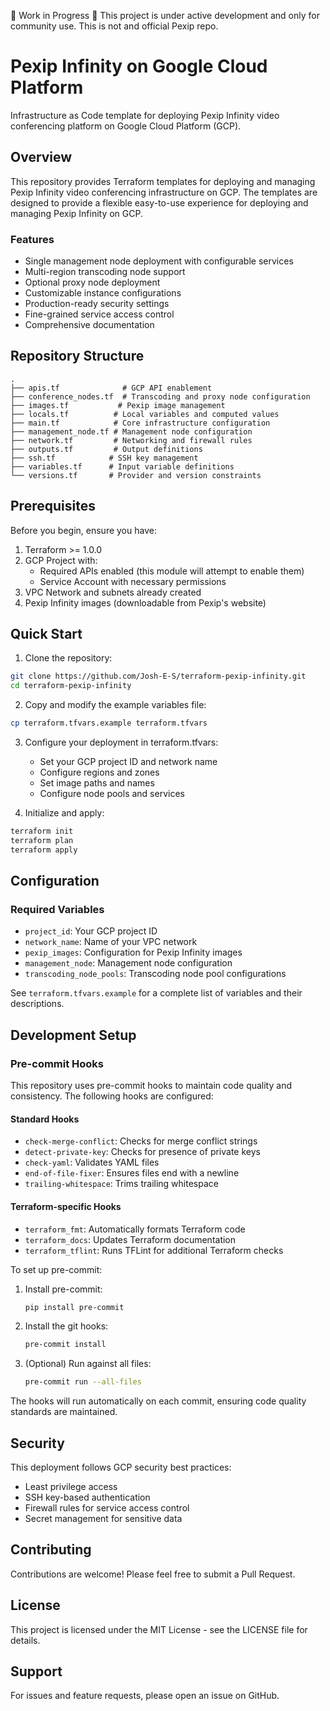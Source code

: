 🚧 Work in Progress 🚧
This project is under active development and only for community use. This is not and official Pexip repo.

# Pexip Infinity on Google Cloud Platform

Infrastructure as Code template for deploying Pexip Infinity video conferencing platform on Google Cloud Platform (GCP).

## Overview

This repository provides Terraform templates for deploying and managing Pexip Infinity video conferencing infrastructure on GCP. The templates are designed to provide a flexible easy-to-use experience for deploying and managing Pexip Infinity on GCP.

### Features

- Single management node deployment with configurable services
- Multi-region transcoding node support
- Optional proxy node deployment
- Customizable instance configurations
- Production-ready security settings
- Fine-grained service access control
- Comprehensive documentation

## Repository Structure

```
.
├── apis.tf              # GCP API enablement
├── conference_nodes.tf  # Transcoding and proxy node configuration
├── images.tf           # Pexip image management
├── locals.tf          # Local variables and computed values
├── main.tf            # Core infrastructure configuration
├── management_node.tf # Management node configuration
├── network.tf         # Networking and firewall rules
├── outputs.tf         # Output definitions
├── ssh.tf            # SSH key management
├── variables.tf      # Input variable definitions
└── versions.tf       # Provider and version constraints
```

## Prerequisites

Before you begin, ensure you have:

1. Terraform >= 1.0.0
2. GCP Project with:
   - Required APIs enabled (this module will attempt to enable them)
   - Service Account with necessary permissions
3. VPC Network and subnets already created
4. Pexip Infinity images (downloadable from Pexip's website)

## Quick Start

1. Clone the repository:
```bash
git clone https://github.com/Josh-E-S/terraform-pexip-infinity.git
cd terraform-pexip-infinity
```

2. Copy and modify the example variables file:
```bash
cp terraform.tfvars.example terraform.tfvars
```

3. Configure your deployment in terraform.tfvars:
   - Set your GCP project ID and network name
   - Configure regions and zones
   - Set image paths and names
   - Configure node pools and services

4. Initialize and apply:
```bash
terraform init
terraform plan
terraform apply
```

## Configuration

### Required Variables

- `project_id`: Your GCP project ID
- `network_name`: Name of your VPC network
- `pexip_images`: Configuration for Pexip Infinity images
- `management_node`: Management node configuration
- `transcoding_node_pools`: Transcoding node pool configurations

See `terraform.tfvars.example` for a complete list of variables and their descriptions.

## Development Setup

### Pre-commit Hooks

This repository uses pre-commit hooks to maintain code quality and consistency. The following hooks are configured:

#### Standard Hooks
- `check-merge-conflict`: Checks for merge conflict strings
- `detect-private-key`: Checks for presence of private keys
- `check-yaml`: Validates YAML files
- `end-of-file-fixer`: Ensures files end with a newline
- `trailing-whitespace`: Trims trailing whitespace

#### Terraform-specific Hooks
- `terraform_fmt`: Automatically formats Terraform code
- `terraform_docs`: Updates Terraform documentation
- `terraform_tflint`: Runs TFLint for additional Terraform checks

To set up pre-commit:

1. Install pre-commit:
   ```bash
   pip install pre-commit
   ```

2. Install the git hooks:
   ```bash
   pre-commit install
   ```

3. (Optional) Run against all files:
   ```bash
   pre-commit run --all-files
   ```

The hooks will run automatically on each commit, ensuring code quality standards are maintained.

## Security

This deployment follows GCP security best practices:
- Least privilege access
- SSH key-based authentication
- Firewall rules for service access control
- Secret management for sensitive data

## Contributing

Contributions are welcome! Please feel free to submit a Pull Request.

## License

This project is licensed under the MIT License - see the LICENSE file for details.

## Support

For issues and feature requests, please open an issue on GitHub.
